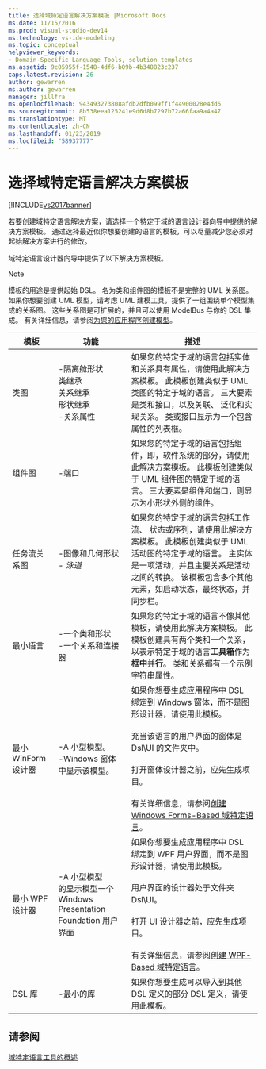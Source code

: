 ```yaml
---
title: 选择域特定语言解决方案模板 |Microsoft Docs
ms.date: 11/15/2016
ms.prod: visual-studio-dev14
ms.technology: vs-ide-modeling
ms.topic: conceptual
helpviewer_keywords:
- Domain-Specific Language Tools, solution templates
ms.assetid: 9c05955f-1548-4df6-b09b-4b348823c237
caps.latest.revision: 26
author: gewarren
ms.author: gewarren
manager: jillfra
ms.openlocfilehash: 943493273808afdb2dfb099ff1f44900028e4dd6
ms.sourcegitcommit: 8b538eea125241e9d6d8b7297b72a66faa9a4a47
ms.translationtype: MT
ms.contentlocale: zh-CN
ms.lasthandoff: 01/23/2019
ms.locfileid: "58937777"
---
```

# <a name="choosing-a-domain-specific-language-solution-template"></a>选择域特定语言解决方案模板
[!INCLUDE[vs2017banner](../includes/vs2017banner.md)]

若要创建域特定语言解决方案，请选择一个特定于域的语言设计器向导中提供的解决方案模板。 通过选择最近似你想要创建的语言的模板，可以尽量减少您必须对起始解决方案进行的修改。  
  
 域特定语言设计器向导中提供了以下解决方案模板。  
  
> [!NOTE]
>  模板的用途是提供起始 DSL。 名为类和组件图的模板不是完整的 UML 关系图。 如果你想要创建 UML 模型，请考虑 UML 建模工具，提供了一组围绕单个模型集成的关系图。 这些关系图是可扩展的，并且可以使用 ModelBus 与你的 DSL 集成。 有关详细信息，请参阅[为您的应用程序创建模型](../modeling/create-models-for-your-app.md)。  
  
|模板|功能|描述|  
|--------------|--------------|-----------------|  
|类图|-隔离舱形状<br />类继承<br />关系继承<br />形状继承<br />-关系属性|如果您的特定于域的语言包括实体和关系具有属性，请使用此解决方案模板。 此模板创建类似于 UML 类图的特定于域的语言。 三大要素是类和接口，以及关联、 泛化和实现关系。 类或接口显示为一个包含属性的列表框。|  
|组件图|-端口|如果您的特定于域的语言包括组件，即，软件系统的部分，请使用此解决方案模板。 此模板创建类似于 UML 组件图的特定于域的语言。 三大要素是组件和端口，则显示为小形状外侧的组件。|  
|任务流关系图|-图像和几何形状<br />-   *泳道*|如果您的特定于域的语言包括工作流、 状态或序列，请使用此解决方案模板。 此模板创建类似于 UML 活动图的特定于域的语言。 主实体是一项活动，并且主要关系是活动之间的转换。 该模板包含多个其他元素，如启动状态，最终状态，并同步栏。|  
|最小语言|-一个类和形状<br />-一个关系和连接器|如果您的特定于域的语言不像其他模板，请使用此解决方案模板。 此模板创建具有两个类和一个关系，以表示特定于域的语言**工具箱**作为**框中**并**行**。 类和关系都有一个示例字符串属性。|  
|最小 WinForm 设计器|-A 小型模型。<br />-Windows 窗体中显示该模型。|如果你想要生成应用程序中 DSL 绑定到 Windows 窗体，而不是图形设计器，请使用此模板。<br /><br /> 充当该语言的用户界面的窗体是 Dsl\UI 的文件夹中。<br /><br /> 打开窗体设计器之前，应先生成项目。<br /><br /> 有关详细信息，请参阅[创建 Windows Forms-Based 域特定语言](../modeling/creating-a-windows-forms-based-domain-specific-language.md)。|  
|最小 WPF 设计器|-A 小型模型<br />的显示模型一个 Windows Presentation Foundation 用户界面|如果你想要生成应用程序中 DSL 绑定到 WPF 用户界面，而不是图形设计器，请使用此模板。<br /><br /> 用户界面的设计器处于文件夹 Dsl\UI。<br /><br /> 打开 UI 设计器之前，应先生成项目。<br /><br /> 有关详细信息，请参阅[创建 WPF-Based 域特定语言](../modeling/creating-a-wpf-based-domain-specific-language.md)。|  
|DSL 库|-最小的库|如果你想要生成可以导入到其他 DSL 定义的部分 DSL 定义，请使用此模板。|  
  
## <a name="see-also"></a>请参阅  
 [域特定语言工具的概述](../modeling/overview-of-domain-specific-language-tools.md)
